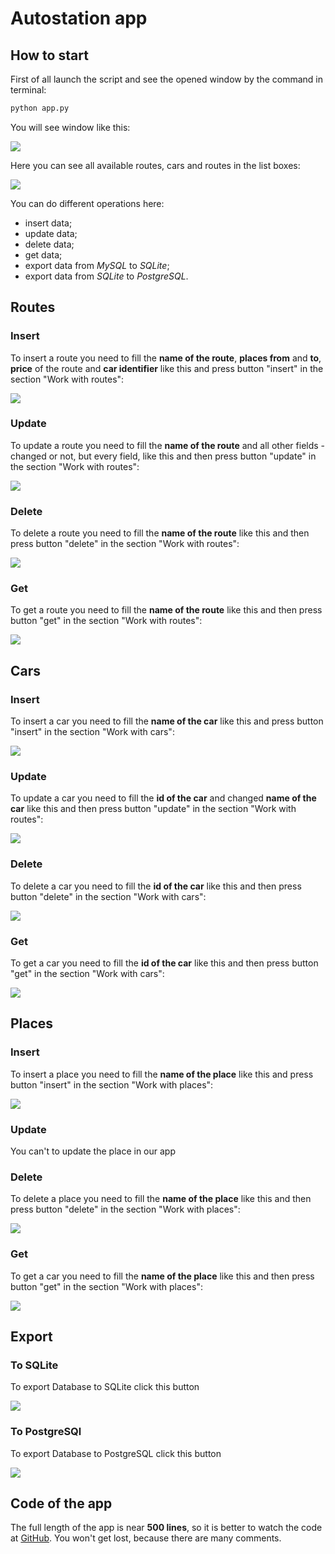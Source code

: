 # Autostation app

## How to start

First of all launch the script and see the opened window by the command in terminal:

```bash
python app.py
```

You will see window like this:

![](images/Start.png)

Here you can see all available routes, cars and routes in the list boxes:

![](images/Start.png)

You can do different operations here:

- insert data;
- update data;
- delete data;
- get data;
- export data from _MySQL_ to _SQLite_;
- export data from _SQLite_ to _PostgreSQL_.

## Routes

### Insert

To insert a route you need to fill the **name of the route**, **places from** and **to**, **price** of the route and
**car identifier** like this and press button "insert" in the section "Work with routes":

![](images/InsertRoutes.png)

### Update

To update a route you need to fill the **name of the route** and all other fields - changed or not, but every field,
like this and then press button "update" in the section "Work with routes":

![](images/UpdateRoutes.png)

### Delete

To delete a route you need to fill the **name of the route** like this and then press button "delete" in the section
"Work with routes":

![](images/DeleteRoutes.png)

### Get

To get a route you need to fill the **name of the route** like this and then press button "get" in the section
"Work with routes":

![](images/GetRoutes.png)

## Cars

### Insert

To insert a car you need to fill the **name of the car** like this and press button "insert" in the section
"Work with cars":

![](images/InsertCars.png)

### Update

To update a car you need to fill the **id of the car** and changed **name of the car** like this and then press button
"update" in the section "Work with routes":

![](images/UpdateCars.png)

### Delete

To delete a car you need to fill the **id of the car** like this and then press button "delete" in the section
"Work with cars":

![](images/DeleteCars.png)

### Get

To get a car you need to fill the **id of the car** like this and then press button "get" in the section
"Work with cars":

![](images/GetCars.png)

## Places

### Insert

To insert a place you need to fill the **name of the place** like this and press button "insert" in the section
"Work with places":

![](images/InsertPlaces.png)

### Update

You can't to update the place in our app

### Delete

To delete a place you need to fill the **name of the place** like this and then press button "delete" in the section
"Work with places":

![](images/DeletePlaces.png)

### Get

To get a car you need to fill the **name of the place** like this and then press button "get" in the section
"Work with places":

![](images/GetPlaces.png)

## Export

### To SQLite

To export Database to SQLite click this button

![](images/ExportSQLite.png)

### To PostgreSQl

To export Database to PostgreSQL click this button

![](images/ExportPostgreSQL.png)

## Code of the app

The full length of the app is near **500 lines**, so it is better to watch the code at
[GitHub](https://github.com/mezidia/medivac/blob/main/app.py). You won't get lost, because there are many comments.
